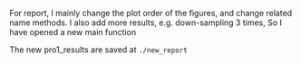 For report, I mainly change the plot order of the figures, and change related name methods.
I also add more results, e.g. down-sampling 3 times,
So I have opened a new main function

The new pro1_results are saved at `./new_report`